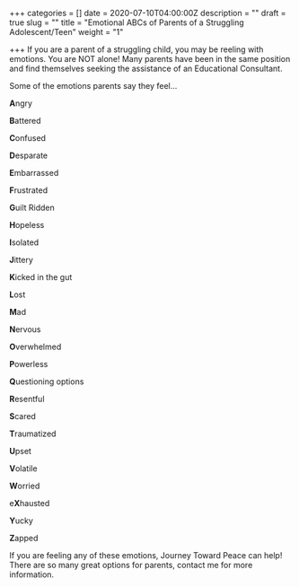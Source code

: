 +++
categories = []
date = 2020-07-10T04:00:00Z
description = ""
draft = true
slug = ""
title = "Emotional ABCs of Parents of a Struggling Adolescent/Teen"
weight = "1"

+++
If you are a parent of a struggling child, you may be reeling with emotions. You are NOT alone! Many parents have been in the same position and find themselves seeking the assistance of an Educational Consultant. 

Some of the emotions parents say they feel...

**A**ngry

**B**attered

**C**onfused

**D**esparate

**E**mbarrassed

**F**rustrated

**G**uilt Ridden

**H**opeless

**I**solated

**J**ittery

**K**icked in the gut

**L**ost

**M**ad

**N**ervous

**O**verwhelmed

**P**owerless

**Q**uestioning options

**R**esentful

**S**cared

**T**raumatized

**U**pset

**V**olatile

**W**orried

e**X**hausted

**Y**ucky

**Z**apped

If you are feeling any of these emotions, Journey Toward Peace can help! There are so many great options for parents, contact me for more information.